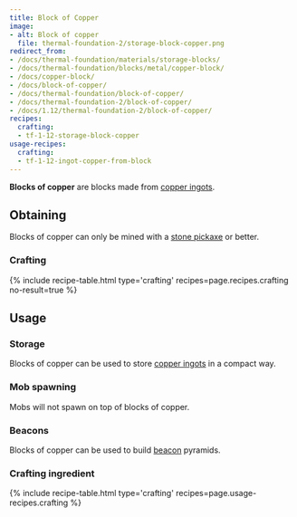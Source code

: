 ```yaml
---
title: Block of Copper
image:
- alt: Block of copper
  file: thermal-foundation-2/storage-block-copper.png
redirect_from:
- /docs/thermal-foundation/materials/storage-blocks/
- /docs/thermal-foundation/blocks/metal/copper-block/
- /docs/copper-block/
- /docs/block-of-copper/
- /docs/thermal-foundation/block-of-copper/
- /docs/thermal-foundation-2/block-of-copper/
- /docs/1.12/thermal-foundation-2/block-of-copper/
recipes:
  crafting:
  - tf-1-12-storage-block-copper
usage-recipes:
  crafting:
  - tf-1-12-ingot-copper-from-block
---
```


**Blocks of copper** are blocks made from [copper ingots](../copper-ingot/).


Obtaining
---------

Blocks of copper can only be mined with a [stone
pickaxe](https://minecraft.wiki/w/Pickaxe) or better.

### Crafting
{% include recipe-table.html type='crafting' recipes=page.recipes.crafting no-result=true %}


Usage
-----

### Storage
Blocks of copper can be used to store [copper ingots](../copper-ingot/) in a
compact way.

### Mob spawning
Mobs will not spawn on top of blocks of copper.

### Beacons
Blocks of copper can be used to build
[beacon](https://minecraft.wiki/w/Beacon) pyramids.

### Crafting ingredient
{% include recipe-table.html type='crafting' recipes=page.usage-recipes.crafting %}
